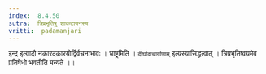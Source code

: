 ```yaml
---
index:  8.4.50
sutra:  त्रिप्रभृतिषु शाकटायनस्य
vritti:  padamanjari
---
```


इन्द्र इत्यादौ नकारदकारयोर्द्विर्वचनाभावः । भ्राष्ट्रमिति । `दीर्घादाचार्याणाम्` इत्यस्यासिद्धत्वात् । त्रिप्रभृतिष्वयमेव प्रतिषेधो भवतीति मन्यते ।।

